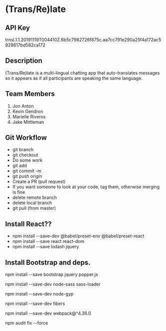 # (Trans/Re)late

## API Key
trnsl.1.1.20191119T004410Z.6b5c7982726f875c.aa7cc791e290a25f4a172ac5928617bd582ca172


## Description
(Trans/Re)late is a multi-lingual chatting app that auto-translates messages so it appears as if all participants are speaking the same language.

## Team Members
1. Jon Anton
2. Kevin Gendron
3. Marielle Riveros
4. Jake Mittleman

## Git Workflow

- git branch <your branch name>
- git checkout <your branch name>
- Do some work
- git add <files>
- git commit -m <message>
- git push origin <your branch name>
- Create a PR (pull request)
- If you want someone to look at your code, tag them, otherwise merging is fine
- delete remote branch
- delete local branch
- git pull (from master)
  
## Install React??

- npm install --save-dev @babel/preset-env @babel/preset-react
- npm install --save react react-dom
- npm install --save lodash jquery

## Install Bootstrap and deps.

npm install --save bootstrap jquery popper.js

npm install --save-dev node-sass sass-loader

npm install --save-dev node-gyp

npm install --save-dev fibers

npm install --save-dev webpack@^4.36.0

npm audit fix --force
